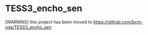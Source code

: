 # TESS3_encho_sen
[WARNING] this project has been moved to https://github.com/bcm-uga/TESS3_encho_sen
